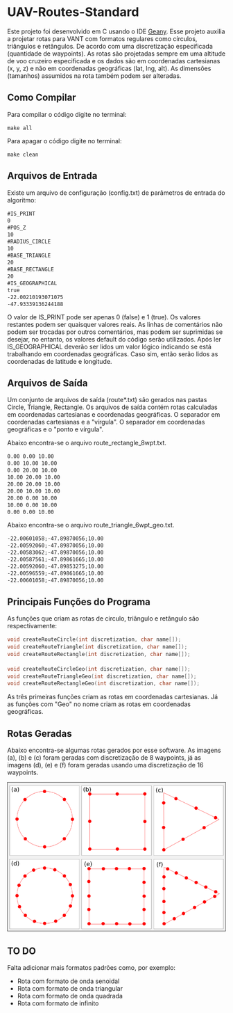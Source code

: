 # UAV-Routes-Standard
 
Este projeto foi desenvolvido em C usando o IDE [Geany](https://www.geany.org/). 
Esse projeto auxilia a projetar rotas para VANT com formatos regulares como círculos, triângulos e retângulos. 
De acordo com uma discretização especificada (quantidade de waypoints). 
As rotas são projetadas sempre em uma altitude de voo cruzeiro especificada e os dados são em coordenadas cartesianas (x, y, z) e não em coordenadas geográficas (lat, lng, alt). 
As dimensões (tamanhos) assumidos na rota também podem ser alteradas. 

## Como Compilar

Para compilar o código digite no terminal: 

```
make all
```

Para apagar o código digite no terminal:

```
make clean
```

## Arquivos de Entrada

Existe um arquivo de configuração (config.txt) de parâmetros de entrada do algoritmo:

```
#IS_PRINT
0
#POS_Z
10
#RADIUS_CIRCLE
10
#BASE_TRIANGLE
20
#BASE_RECTANGLE
20
#IS_GEOGRAPHICAL
true
-22.00210193071075
-47.93339136244188
```

O valor de IS_PRINT pode ser apenas 0 (false) e 1 (true). Os valores restantes podem ser quaisquer valores reais. As linhas de comentários não podem ser trocadas por outros comentários, mas podem ser suprimidas se desejar, no entanto, os valores default do código serão utilizados.
Após ler IS_GEOGRAPHICAL deverão ser lidos um valor lógico indicando se está trabalhando em coordenadas geográficas. Caso sim, então serão lidos as coordenadas de latitude e longitude.

## Arquivos de Saída

Um conjunto de arquivos de saída (route*.txt) são gerados nas pastas Circle, Triangle, Rectangle.
Os arquivos de saída contém rotas calculadas em coordenadas cartesianas e coordenadas geográficas. O separador em coordenadas cartesianas e a "vírgula". O separador em coordenadas geográficas e o "ponto e vírgula". 

Abaixo encontra-se o arquivo route_rectangle_8wpt.txt.

```
0.00 0.00 10.00
0.00 10.00 10.00
0.00 20.00 10.00
10.00 20.00 10.00
20.00 20.00 10.00
20.00 10.00 10.00
20.00 0.00 10.00
10.00 0.00 10.00
0.00 0.00 10.00
```

Abaixo encontra-se o arquivo route_triangle_6wpt_geo.txt.

```
-22.00601058;-47.89870056;10.00
-22.00592060;-47.89870056;10.00
-22.00583062;-47.89870056;10.00
-22.00587561;-47.89861665;10.00
-22.00592060;-47.89853275;10.00
-22.00596559;-47.89861665;10.00
-22.00601058;-47.89870056;10.00
```

## Principais Funções do Programa

As funções que criam as rotas de circulo, triângulo e retângulo são respectivamente: 

```c
void createRouteCircle(int discretization, char name[]);
void createRouteTriangle(int discretization, char name[]);
void createRouteRectangle(int discretization, char name[]);

void createRouteCircleGeo(int discretization, char name[]);
void createRouteTriangleGeo(int discretization, char name[]);
void createRouteRectangleGeo(int discretization, char name[]);
``` 

As três primeiras funções criam as rotas em coordenadas cartesianas. 
Já as funções com "Geo" no nome criam as rotas em coordenadas geográficas.

## Rotas Geradas

Abaixo encontra-se algumas rotas gerados por esse software. As imagens (a), (b) e (c) foram geradas com discretização de 8 waypoints, já as imagens (d), (e) e (f) foram geradas usando uma discretização de 16 waypoints.

![](../Figures/routes-simples.png)

## TO DO

Falta adicionar mais formatos padrões como, por exemplo: 

* Rota com formato de onda senoidal
* Rota com formato de onda triangular
* Rota com formato de onda quadrada
* Rota com formato de infinito
